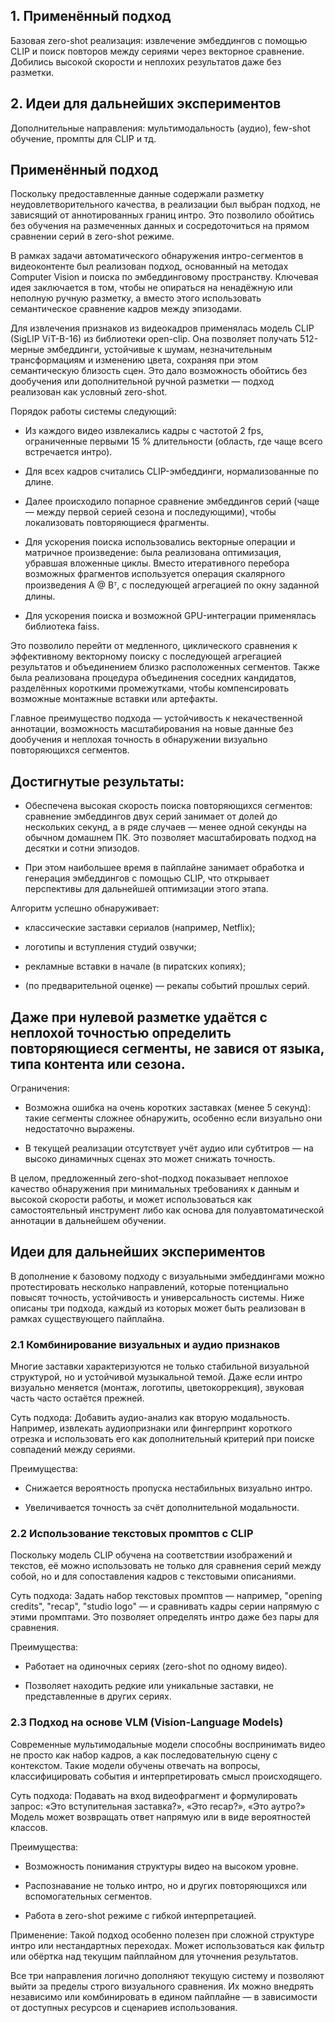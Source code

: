 
## 1. Применённый подход

Базовая zero-shot реализация: извлечение эмбеддингов с помощью CLIP и поиск повторов между сериями через векторное сравнение. Добились высокой скорости и неплохих результатов даже без разметки.

## 2. Идеи для дальнейших экспериментов

Дополнительные направления: мультимодальность (аудио), few-shot обучение, промпты для CLIP и тд.



## Применённый подход

Поскольку предоставленные данные содержали разметку неудовлетворительного качества, в реализации был выбран подход, не зависящий от аннотированных границ интро. Это позволило обойтись без обучения на размеченных данных и сосредоточиться на прямом сравнении серий в zero-shot режиме.

В рамках задачи автоматического обнаружения интро-сегментов в видеоконтенте был реализован подход, основанный на методах Computer Vision и поиска по эмбеддинговому пространству. Ключевая идея заключается в том, чтобы не опираться на ненадёжную или неполную ручную разметку, а вместо этого использовать семантическое сравнение кадров между эпизодами.

Для извлечения признаков из видеокадров применялась модель CLIP (SigLIP ViT-B-16) из библиотеки open-clip. Она позволяет получать 512-мерные эмбеддинги, устойчивые к шумам, незначительным трансформациям и изменению цвета, сохраняя при этом семантическую близость сцен. Это дало возможность обойтись без дообучения или дополнительной ручной разметки — подход реализован как условный zero-shot.

Порядок работы системы следующий:

- Из каждого видео извлекались кадры с частотой 2 fps, ограниченные первыми 15 % длительности (область, где чаще всего встречается интро).

- Для всех кадров считались CLIP-эмбеддинги, нормализованные по длине.

- Далее происходило попарное сравнение эмбеддингов серий (чаще — между первой серией сезона и последующими), чтобы локализовать повторяющиеся фрагменты.

- Для ускорения поиска использовались векторные операции и матричное произведение: была реализована оптимизация, убравшая вложенные циклы. Вместо итеративного перебора возможных фрагментов используется операция скалярного произведения A @ Bᵀ, с последующей агрегацией по окну заданной длины.

- Для ускорения поиска и возможной GPU-интеграции применялась библиотека faiss.

Это позволило перейти от медленного, циклического сравнения к эффективному векторному поиску с последующей агрегацией результатов и объединением близко расположенных сегментов. Также была реализована процедура объединения соседних кандидатов, разделённых короткими промежутками, чтобы компенсировать возможные монтажные вставки или артефакты.

Главное преимущество подхода — устойчивость к некачественной аннотации, возможность масштабирования на новые данные без дообучения и неплохая точность в обнаружении визуально повторяющихся сегментов.

## Достигнутые результаты:

- Обеспечена высокая скорость поиска повторяющихся сегментов: сравнение эмбеддингов двух серий занимает от долей до нескольких секунд, а в ряде случаев — менее одной секунды на обычном домашнем ПК. Это позволяет масштабировать подход на десятки и сотни эпизодов.

- При этом наибольшее время в пайплайне занимает обработка и генерация эмбеддингов с помощью CLIP, что открывает перспективы для дальнейшей оптимизации этого этапа.

Алгоритм успешно обнаруживает:

- классические заставки сериалов (например, Netflix);

- логотипы и вступления студий озвучки;

- рекламные вставки в начале (в пиратских копиях);

- (по предварительной оценке) — рекапы событий прошлых серий.

## Даже при нулевой разметке удаётся с неплохой точностью определить повторяющиеся сегменты, не завися от языка, типа контента или сезона.
Ограничения:

- Возможна ошибка на очень коротких заставках (менее 5 секунд): такие сегменты сложнее обнаружить, особенно если визуально они недостаточно выражены.

- В текущей реализации отсутствует учёт аудио или субтитров — на высоко динамичных сценах это может снижать точность.

В целом, предложенный zero-shot-подход показывает неплохое качество обнаружения при минимальных требованиях к данным и высокой скорости работы, и может использоваться как самостоятельный инструмент либо как основа для полуавтоматической аннотации в дальнейшем обучении.



## Идеи для дальнейших экспериментов

В дополнение к базовому подходу с визуальными эмбеддингами можно протестировать несколько направлений, которые потенциально повысят точность, устойчивость и универсальность системы. Ниже описаны три подхода, каждый из которых может быть реализован в рамках существующего пайплайна.

### 2.1 Комбинирование визуальных и аудио признаков

Многие заставки характеризуются не только стабильной визуальной структурой, но и устойчивой музыкальной темой. Даже если интро визуально меняется (монтаж, логотипы, цветокоррекция), звуковая часть часто остаётся прежней.

Суть подхода:
Добавить аудио-анализ как вторую модальность. Например, извлекать аудиопризнаки или фингерпринт короткого отрезка и использовать его как дополнительный критерий при поиске совпадений между сериями.

Преимущества:

- Снижается вероятность пропуска нестабильных визуально интро.

- Увеличивается точность за счёт дополнительной модальности.


### 2.2 Использование текстовых промптов с CLIP

Поскольку модель CLIP обучена на соответствии изображений и текстов, её можно использовать не только для сравнения серий между собой, но и для сопоставления кадров с текстовыми описаниями.

Суть подхода:
Задать набор текстовых промптов — например, "opening credits", "recap", "studio logo" — и сравнивать кадры серии напрямую с этими промптами. Это позволяет определять интро даже без пары для сравнения.

Преимущества:

- Работает на одиночных сериях (zero-shot по одному видео).

- Позволяет находить редкие или уникальные заставки, не представленные в других сериях.


### 2.3 Подход на основе VLM (Vision-Language Models)

Современные мультимодальные модели способны воспринимать видео не просто как набор кадров, а как последовательную сцену с контекстом. Такие модели обучены отвечать на вопросы, классифицировать события и интерпретировать смысл происходящего.

Суть подхода:
Подавать на вход видеофрагмент и формулировать запрос: «Это вступительная заставка?», «Это recap?», «Это аутро?» Модель может возвращать ответ напрямую или в виде вероятностей классов.

Преимущества:

- Возможность понимания структуры видео на высоком уровне.

- Распознавание не только интро, но и других повторяющихся или вспомогательных сегментов.

- Работа в zero-shot режиме с гибкой интерпретацией.

Применение:
Такой подход особенно полезен при сложной структуре интро или нестандартных переходах. Может использоваться как фильтр или обёртка над текущим пайплайном для уточнения результатов.

Все три направления логично дополняют текущую систему и позволяют выйти за пределы строго визуального сравнения. Их можно внедрять независимо или комбинировать в едином пайплайне — в зависимости от доступных ресурсов и сценариев использования.
